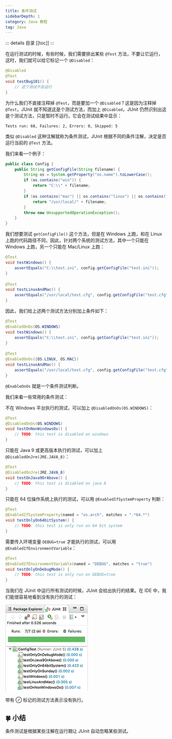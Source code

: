 ```yaml
---
title: 条件测试
sidebarDepth: 1
category: Java 教程
tag: Java
---
```


::: details 目录
[[toc]]
:::


在运行测试的时候，有些时候，我们需要排出某些 `@Test` 方法，不要让它运行，这时，我们就可以给它标记一个 `@Disabled`：

```java
@Disabled
@Test
void testBug101() {
    // 这个测试不会运行
}
```

为什么我们不直接注释掉 `@Test`，而是要加一个 `@Disabled`？这是因为注释掉 `@Test`，JUnit 就不知道这是个测试方法，而加上 `@Disabled`，JUnit 仍然识别出这是个测试方法，只是暂时不运行。它会在测试结果中显示：

```
Tests run: 68, Failures: 2, Errors: 0, Skipped: 5
```

类似 `@Disabled` 这种注解就称为条件测试，JUnit 根据不同的条件注解，决定是否运行当前的 `@Test` 方法。

我们来看一个例子：

```java
public class Config {
    public String getConfigFile(String filename) {
        String os = System.getProperty("os.name").toLowerCase();
        if (os.contains("win")) {
            return "C:\\" + filename;
        }
        if (os.contains("mac") || os.contains("linux") || os.contains("unix")) {
            return "/usr/local/" + filename;
        }
        throw new UnsupportedOperationException();
    }
}
```

我们想要测试 `getConfigFile()` 这个方法，但是在 Windows 上跑，和在 Linux 上跑的代码路径不同，因此，针对两个系统的测试方法，其中一个只能在 Windows 上跑，另一个只能在 Mac/Linux 上跑：

```java
@Test
void testWindows() {
    assertEquals("C:\\test.ini", config.getConfigFile("test.ini"));
}

@Test
void testLinuxAndMac() {
    assertEquals("/usr/local/test.cfg", config.getConfigFile("test.cfg"));
}
```

因此，我们给上述两个测试方法分别加上条件如下：

```java
@Test
@EnabledOnOs(OS.WINDOWS)
void testWindows() {
    assertEquals("C:\\test.ini", config.getConfigFile("test.ini"));
}

@Test
@EnabledOnOs({OS.LINUX, OS.MAC})
void testLinuxAndMac() {
    assertEquals("/usr/local/test.cfg", config.getConfigFile("test.cfg"));
}
```

`@EnableOnOs` 就是一个条件测试判断。

我们来看一些常用的条件测试：

不在 Windows 平台执行的测试，可以加上 `@DisabledOnOs(OS.WINDOWS)`：

```java
@Test
@DisabledOnOs(OS.WINDOWS)
void testOnNonWindowsOs() {
    // TODO: this test is disabled on windows
}
```

只能在 Java 9 或更高版本执行的测试，可以加上 `@DisabledOnJre(JRE.JAVA_8)`：

```java
@Test
@DisabledOnJre(JRE.JAVA_8)
void testOnJava9OrAbove() {
    // TODO: this test is disabled on java 8
}
```

只能在 64 位操作系统上执行的测试，可以用 `@EnabledIfSystemProperty` 判断：

```java
@Test
@EnabledIfSystemProperty(named = "os.arch", matches = ".*64.*")
void testOnlyOn64bitSystem() {
    // TODO: this test is only run on 64 bit system
}
```


需要传入环境变量 `DEBUG=true` 才能执行的测试，可以用 `@EnabledIfEnvironmentVariable`：

```java
@Test
@EnabledIfEnvironmentVariable(named = "DEBUG", matches = "true")
void testOnlyOnDebugMode() {
    // TODO: this test is only run on DEBUG=true
}
```


当我们在 JUnit 中运行所有测试的时候，JUnit 会给出执行的结果。在 IDE 中，我们能很容易地看到没有执行的测试：

![](assets/20221124101545.png)

带有 ⊘ 标记的测试方法表示没有执行。


## 🍀 小结

条件测试是根据某些注解在运行期让 JUnit 自动忽略某些测试。

